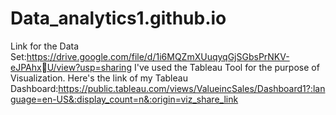 # Data_analytics1.github.io
Link for the Data Set:https://drive.google.com/file/d/1i6MQZmXUuqyqGjSGbsPrNKV-eJPAhxU/view?usp=sharing
I've used the Tableau Tool for the purpose of Visualization.
Here's the link of my Tableau Dashboard:https://public.tableau.com/views/ValueincSales/Dashboard1?:language=en-US&:display_count=n&:origin=viz_share_link
